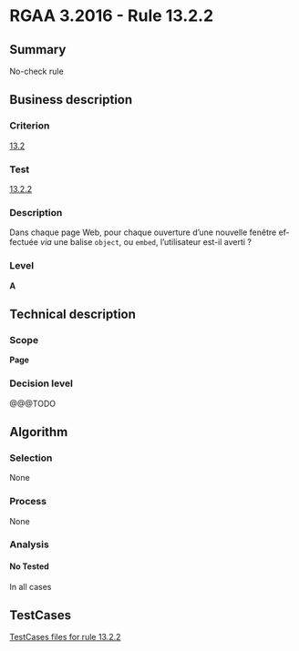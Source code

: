 # RGAA 3.2016 - Rule 13.2.2

## Summary
No-check rule


## Business description

### Criterion
[13.2](http://references.modernisation.gouv.fr/rgaa-accessibilite/criteres.html#crit-13-2)

### Test
[13.2.2](http://references.modernisation.gouv.fr/rgaa-accessibilite/criteres.html#test-13-2-2)

### Description
<div lang="fr">Dans chaque page Web, pour chaque ouverture d&#x2019;une nouvelle fen&#xEA;tre effectu&#xE9;e <i>via</i> une balise <code lang="en">object</code>, ou <code lang="en">embed</code>, l&#x2019;utilisateur est-il averti&nbsp;?</div>

### Level
**A**


## Technical description

### Scope
**Page**

### Decision level
@@@TODO


## Algorithm

### Selection
None

### Process
None

### Analysis

#### No Tested
In all cases


##  TestCases

[TestCases files for rule 13.2.2](https://github.com/Asqatasun/Asqatasun/tree/RGAA_3.2016/rules/rules-rgaa3.2016/src/test/resources/testcases/rgaa32016/Rgaa32016Rule130202/)


